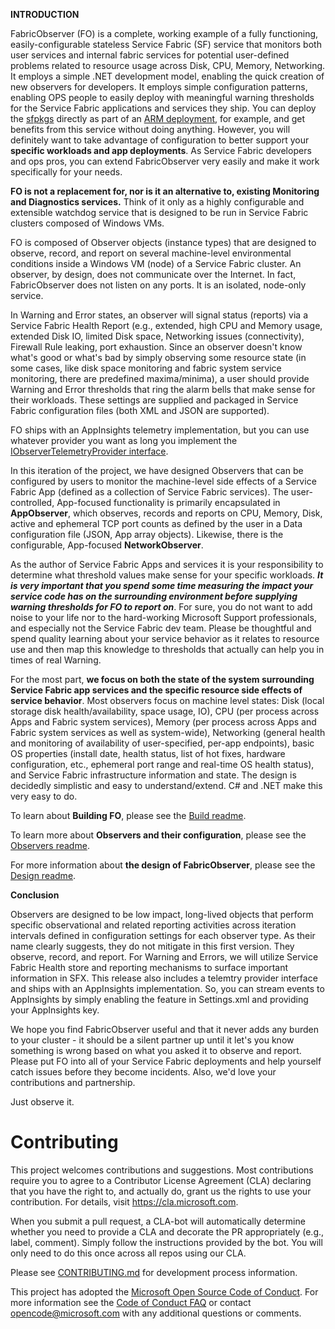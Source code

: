 **INTRODUCTION**

FabricObserver (FO) is a complete, working example of a fully functioning, easily-configurable stateless Service Fabric (SF) service that monitors both user services and internal fabric services for potential user-defined problems related to resource usage across Disk, CPU, Memory, Networking. It employs a simple .NET development model, enabling the quick creation of new observers for developers. It employs simple configuration patterns, enabling OPS people to easily deploy with meaningful warning thresholds for the Service Fabric applications and services they ship. You can deploy the [sfpkgs](https://github.com/microsoft/service-fabric-observer/releases) directly as part of an [ARM deployment](https://github.com/Azure-Samples/service-fabric-dotnet-quickstart/blob/master/ARM/UserApp.json), for example, and get benefits from this service without doing anything. However, you will definitely want to take advantage of configuration to better support your **specific workloads and app deployments**. As Service Fabric developers and ops pros, you can extend FabricObserver very easily and make it work specifically for your needs. 

**FO is not a replacement for, nor is it an alternative to, existing Monitoring and Diagnostics services.**  Think of it only as a highly configurable and extensible watchdog service that is designed to be run in Service Fabric clusters composed of Windows VMs.

FO is composed of Observer objects (instance types) that are designed to observe, record, and report on several machine-level environmental conditions inside a Windows VM (node) of a Service Fabric cluster. An observer, by design, does not communicate over the Internet. In fact, FabricObserver does not listen on any ports. It is an isolated, node-only service.

In Warning and Error states, an observer will signal status (reports) via a Service Fabric Health Report (e.g., extended, high CPU and Memory usage, extended Disk IO, limited Disk space, Networking issues (connectivity), Firewall Rule leaking, port exhaustion. Since an observer doesn't know what's good or what's bad by simply observing some resource state (in some cases, like disk space monitoring and fabric system service monitoring, there are predefined maxima/minima), a user should provide Warning and Error thresholds that ring the alarm bells that make sense for their workloads. These settings are supplied and packaged in Service Fabric configuration files (both XML and JSON are supported).

FO ships with an AppInsights telemetry implementation, but you can use whatever provider you want as long you implement the [IObserverTelemetryProvider interface](/FabricObserver/Observers/Interfaces/IObserverTelemetryProvider.cs). 

In this iteration of the project, we have designed Observers that can be configured by users to monitor the machine-level side effects of a Service Fabric App (defined as a collection of Service Fabric services). The user-controlled, App-focused functionality is primarily encapsulated in  **AppObserver**, which observes, records and reports on CPU, Memory, Disk, active and ephemeral TCP port counts as defined by the user in a Data configuration file (JSON, App array objects). Likewise, there is the configurable, App-focused **NetworkObserver**. 

As the author of Service Fabric Apps and services it is your responsibility to determine what threshold values make sense for your specific workloads. ***It is very important that you spend some time measuring the impact your service code has on the surrounding environment before supplying warning thresholds for FO to report on***. For sure, you do not want to add noise to your life nor to the hard-working Microsoft Support professionals, and especially not the Service Fabric dev team. Please be thoughtful and spend quality learning about your service behavior as it relates to resource use and then map this knowledge to thresholds that actually can help you in times of real Warning.

For the most part, **we focus on both the state of the system surrounding Service Fabric app services and the specific resource side effects of service behavior**. Most observers focus on machine level states: Disk (local storage disk health/availability, space usage, IO), CPU (per process across Apps and Fabric system services), Memory (per process across Apps and Fabric system services as well as system-wide), Networking (general health and monitoring of availability of user-specified, per-app endpoints), basic OS properties (install date, health status, list of hot fixes, hardware configuration, etc., ephemeral port range and real-time OS health status), and Service Fabric infrastructure information and state. The design is decidedly simplistic and easy to understand/extend. C# and .NET make this very easy to do.   

To learn about **Building FO**, please see the [Build readme](Build.md).  
    
To learn more about **Observers and their configuration**, please see the [Observers readme](./Documentation/Observers.md).  
  
For more information about **the design of FabricObserver**, please see the [Design readme](./Documentation/Design.md).  
  

**Conclusion**

Observers are designed to be low impact, long-lived objects that perform specific observational and related reporting activities across iteration intervals defined in configuration settings for each observer type. As their name clearly suggests, they do not mitigate in this first version. They observe, record, and report. For Warning and Errors, we will utilize Service Fabric Health store and reporting mechanisms to surface important information in SFX. This release also includes a telemtry provider interface and ships with an AppInsights implementation. So, you can stream events to AppInsights by simply enabling the feature in Settings.xml and providing your AppInsights key.  

We hope you find FabricObserver useful and that it never adds any burden to your cluster - it should be a silent partner up until it let's you know something is wrong based on what you asked it to observe and report. Please put FO into all of your Service Fabric deployments and help yourself catch issues before they become incidents. Also, we'd love your contributions and partnership. 

Just observe it.

# Contributing

This project welcomes contributions and suggestions.  Most contributions require you to agree to a Contributor License Agreement (CLA) declaring that you have the right to, and actually do, grant us the rights to use your contribution. For details, visit https://cla.microsoft.com.

When you submit a pull request, a CLA-bot will automatically determine whether you need to provide a CLA and decorate the PR appropriately (e.g., label, comment). Simply follow the instructions provided by the bot. You will only need to do this once across all repos using our CLA.  

Please see [CONTRIBUTING.md](CONTRIBUTING.md) for development process information.

This project has adopted the [Microsoft Open Source Code of Conduct](https://opensource.microsoft.com/codeofconduct/).
For more information see the [Code of Conduct FAQ](https://opensource.microsoft.com/codeofconduct/faq/) or
contact [opencode@microsoft.com](mailto:opencode@microsoft.com) with any additional questions or comments.
